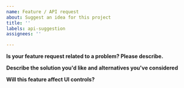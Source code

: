 ```yaml
---
name: Feature / API request
about: Suggest an idea for this project
title: ''
labels: api-suggestion
assignees: ''

---
```


<!-- Read https://github.com/dotnet/winforms/blob/master/Documentation/issue-guide.md -->

**Is your feature request related to a problem? Please describe.**
<!--
    A clear and concise description of what the problem is. Ex. I'm always frustrated when [...]
  -->

**Describe the solution you'd like and alternatives you've considered**
<!--
    A clear and concise description of what you want to happen. This includes:
    - Description of what API need to be added or changed.
    - Code that shows the surface area of the API.
    - Code that shows real world scenarios, and how they would otherwise be handled.
    - Details showing the usage/consumption of the proposed new API, and alternatives (e.g. not having this API).
    - Any other context or screenshots about the feature request here.

    :exclamation: Read https://github.com/dotnet/winforms/blob/master/Documentation/issue-guide.md for more details

  -->


**Will this feature affect UI controls?**
<!--
    Yes / No

    If yes, describe the following:

        - Will VS Designer need to support the feature? If yes, describe how you expect it to funсtion.
        - What impact will it have on accessibility?
        - Will this feature need to be localized or be localizable?
  -->
